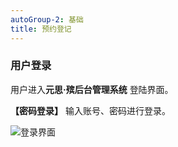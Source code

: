 ```yaml
---
autoGroup-2: 基础
title: 预约登记
---
```


### 用户登录

用户进入**元思·殡后台管理系统** 登陆界面。

**【密码登录】** 输入账号、密码进行登录。

![登录界面](D:\github\yscloud-documents\docs\.vuepress\public\produce\1.png)
